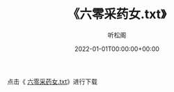 ﻿---
title:  《六零采药女.txt》
date:   2022-01-01T00:00:00+00:00
author: 听松阁
layout: post
permalink: /六零采药女/
categories: 小说
tags: [小说]
---

点击《 [六零采药女.txt](http://img.660000.xyz/bookstukust/book/bntxt/10/六零采药女.txt)》进行下载